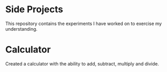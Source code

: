 # Side Projects

This repository contains the experiments I have worked on to
exercise my understanding.


# Calculator

Created a calculator with the ability to add, subtract, multiply and divide.
